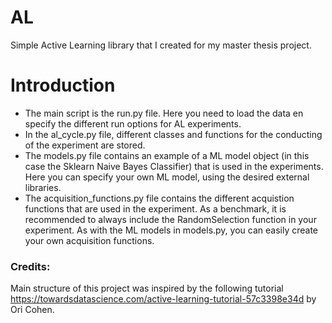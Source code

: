 # AL
Simple Active Learning library that I created for my master thesis project.

# Introduction 
* The main script is the run.py file. Here you need to load the data en specify the different run options for AL experiments. 
* In the al_cycle.py file, different classes and functions for the conducting of the experiment are stored.
* The models.py file contains an example of a ML model object (in this case the Sklearn Naive Bayes Classifier) that is used in the experiments. Here you can specify your own ML model, using the desired external libraries. 
* The acquisition_functions.py file contains the different acquistion functions that are used in the experiment. As a benchmark, it is recommended to always include the RandomSelection function in your experiment. As with the ML models in models.py, you can easily create your own acquisition functions. 

### Credits: 
Main structure of this project was inspired by the following tutorial https://towardsdatascience.com/active-learning-tutorial-57c3398e34d by Ori Cohen.
